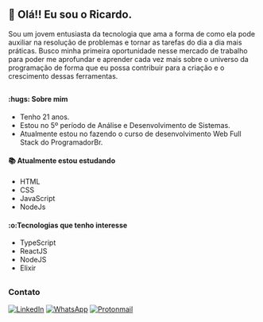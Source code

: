 ## :wave: Olá!! Eu sou o Ricardo.

<p> Sou um jovem entusiasta da tecnologia que ama a forma de como ela pode auxiliar na resolução de problemas e tornar as tarefas do dia a dia mais práticas. Busco minha primeira oportunidade nesse mercado de trabalho para poder me aprofundar e aprender cada vez mais sobre o universo da programação de forma que eu possa contribuir para a criação e o crescimento dessas ferramentas.     
</p>

##
<div>
  <h4>:hugs: Sobre mim</h4>
  <ul>
    <li>Tenho 21 anos.</li>
    <li>Estou no 5º período de Análise e Desenvolvimento de Sistemas.</li>
    <li>Atualmente estou no fazendo o curso de desenvolvimento Web Full Stack do ProgramadorBr.</li>
  </ul>

  <h4>📚 Atualmente estou estudando</h4>
  <ul>
    <li>HTML</li>
    <li>CSS</li>
    <li>JavaScript</li>
    <li>NodeJs</li>
  </ul>

  <h4>:o:Tecnologias que tenho interesse</h4>
  <ul>
    <li>TypeScript</li>
    <li>ReactJS</li>
    <li>NodeJS</li>
    <li>Elixir</li>
  </ul>
</div> 

##
<h3>Contato</h3>
<a href="https://www.linkedin.com/in/ricardo-cruz-de-souza-b695a7218/" target="blank"><img src="https://img.shields.io/badge/LinkedIn-0077B5?style=for-the-badge&logo=linkedin&logoColor=white" alt="LinkedIn"></a>
<a href=https://api.whatsapp.com/send?phone=5522998489270&text=Ol%C3%A1!!%20Eu%20venho%20do%20seu%20GitHub. target="blank"><img src="https://img.shields.io/badge/WhatsApp-25D366?style=for-the-badge&logo=whatsapp&logoColor=white" alt="WhatsApp"></a>
<a href="mailto:ricardocruz.dev@protonmail.com" target="blank"><img src="https://img.shields.io/badge/ProtonMail-8B89CC?style=for-the-badge&logo=protonmail&logoColor=white" alt="Protonmail"></a>

